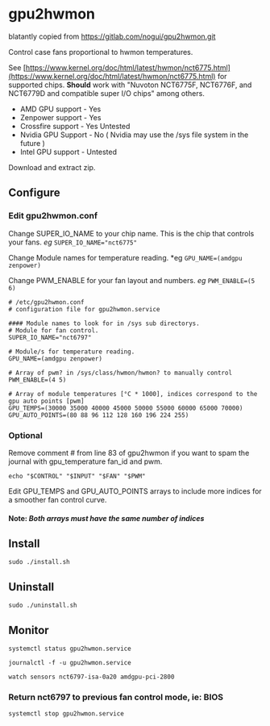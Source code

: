 # gpu2hwmon
blatantly copied from https://gitlab.com/nogui/gpu2hwmon.git

Control case fans proportional to hwmon temperatures.

See [https://www.kernel.org/doc/html/latest/hwmon/nct6775.html](https://www.kernel.org/doc/html/latest/hwmon/nct6775.html) for supported chips. **Should** work with "Nuvoton NCT6775F, NCT6776F, and NCT6779D and compatible super I/O chips" among others.
- AMD GPU support - Yes
- Zenpower support - Yes
- Crossfire support - Yes Untested
- Nvidia GPU Support - No ( Nvidia may use the /sys file system in the future )
- Intel GPU support - Untested

Download and extract zip.

## Configure

### Edit gpu2hwmon.conf
Change SUPER_IO_NAME to your chip name. This is the chip that controls your fans.
*eg* `SUPER_IO_NAME="nct6775"`

Change Module names for temperature reading.
*eg `GPU_NAME=(amdgpu zenpower)`

Change PWM_ENABLE for your fan layout and numbers.
*eg* `PWM_ENABLE=(5 6)`

```
# /etc/gpu2hwmon.conf
# configuration file for gpu2hwmon.service

#### Module names to look for in /sys sub directorys.
# Module for fan control.
SUPER_IO_NAME="nct6797"

# Module/s for temperature reading.
GPU_NAME=(amdgpu zenpower)

# Array of pwm? in /sys/class/hwmon/hwmon? to manually control
PWM_ENABLE=(4 5)

# Array of module temperatures [°C * 1000], indices correspond to the gpu auto points [pwm]
GPU_TEMPS=(30000 35000 40000 45000 50000 55000 60000 65000 70000)
GPU_AUTO_POINTS=(80 88 96 112 128 160 196 224 255)
```
### Optional
Remove comment # from line 83 of gpu2hwmon if you want to spam the journal with gpu_temperature fan_id and pwm.

`echo "$CONTROL" "$INPUT" "$FAN" "$PWM"`

Edit GPU_TEMPS and GPU_AUTO_POINTS arrays to include more indices for a smoother fan control curve.
#### Note: *Both arrays must have the same number of indices*
## Install
```
sudo ./install.sh
```
## Uninstall
```
sudo ./uninstall.sh
```
## Monitor
```
systemctl status gpu2hwmon.service
```
```
journalctl -f -u gpu2hwmon.service
```
```
watch sensors nct6797-isa-0a20 amdgpu-pci-2800
```
### Return nct6797 to previous fan control mode, ie: BIOS
```
systemctl stop gpu2hwmon.service
```
